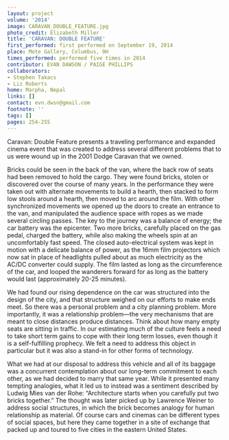 ```yaml
---
layout: project
volume: '2014'
image: CARAVAN_DOUBLE_FEATURE.jpg
photo_credit: Elizabeth Miller
title: 'CARAVAN: DOUBLE FEATURE'
first_performed: first performed on September 19, 2014
place: Mote Gallery, Columbus, OH
times_performed: performed five times in 2014
contributor: EVAN DAWSON / PAIGE PHILLIPS
collaborators:
- Stephen Takacs
- Liz Roberts
home: Marpha, Nepal
links: []
contact: evn.dwsn@gmail.com
footnote: ''
tags: []
pages: 254-255
---
```


Caravan: Double Feature presents a traveling performance and expanded cinema event that was created to address several different problems that to us were wound up in the 2001 Dodge Caravan that we owned.

Bricks could be seen in the back of the van, where the back row of seats had been removed to hold the cargo. They were found bricks, stolen or discovered over the course of many years. In the performance they were taken out with alternate movements to build a hearth, then stacked to form low stools around a hearth, then moved to arc around the film. With other synchronized movements we opened up the doors to create an entrance to the van, and manipulated the audience space with ropes as we made several circling passes. The key to the journey was a balance of energy; the car battery was the epicenter. Two more bricks, carefully placed on the gas pedal, charged the battery, while also making the wheels spin at an uncomfortably fast speed. The closed auto-electrical system was kept in motion with a delicate balance of power, as the 16mm film projectors which now sat in place of headlights pulled about as much electricity as the AC/DC converter could supply. The film lasted as long as the circumference of the car, and looped the wanderers forward for as long as the battery would last (approximately 20-25 minutes).

We had found our rising dependence on the car was structured into the design of the city, and that structure weighed on our efforts to make ends meet. So there was a personal problem and a city planning problem. More importantly, it was a relationship problem—the very mechanisms that are meant to close distances produce distances. Think about how many empty seats are sitting in traffic. In our estimating much of the culture feels a need to take short term gains to cope with their long term losses, even though it is a self-fulfilling prophecy. We felt a need to address this object in particular but it was also a stand-in for other forms of technology.

What we had at our disposal to address this vehicle and all of its baggage was a concurrent contemplation about our long-term commitment to each other, as we had decided to marry that same year. While it presented many tempting analogies, what it led us to instead was a sentiment described by Ludwig Mies van der Rohe: “Architecture starts when you carefully put two bricks together.” The thought was later picked up by Lawrence Weiner to address social structures, in which the brick becomes analogy for human relationship as material. Of course cars and cinemas can be different types of social spaces, but here they came together in a site of exchange that packed up and toured to five cities in the eastern United States.
